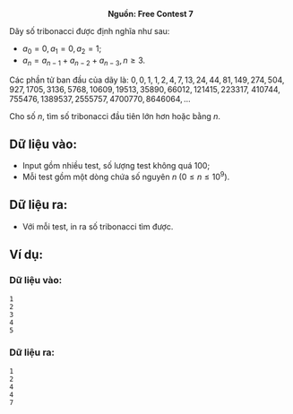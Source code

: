 **<center>Nguồn: Free Contest 7</center>**

Dãy số tribonacci được định nghĩa như sau:
- $a_0=0, a_1=0, a_2=1$;
- $a_n = a_{n-1} + a_{n-2} + a_{n-3}, n ≥ 3$.

Các phần tử ban đầu của dãy là: $0, 0, 1, 1, 2, 4, 7, 13, 24, 44, 81, 149, 274, 504, 927, 1705, 3136, 5768,10609, 19513, 35890, 66012, 121415, 223317$, $410744, 755476,1389537, 2555757, 4700770, 8646064, …$

Cho số $n$, tìm số tribonacci đầu tiên lớn hơn hoặc bằng $n$.

## Dữ liệu vào:
- Input gồm nhiều test, số lượng test không quá $100$;
- Mỗi test gồm một dòng chứa số nguyên $n\ (0 ≤ n ≤ 10^9)$.

## Dữ liệu ra:
- Với mỗi test, in ra số tribonacci tìm được.

## Ví dụ:
### Dữ liệu vào:
```
1
2
3
4
5
```

### Dữ liệu ra:
```
1
2
4
4
7
```